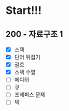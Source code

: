 # Start!!!
## 200 - 자료구조 1
- [x] 스택
- [x] 단어 뒤집기
- [x] 괄호
- [x] 스택 수열
- [ ] 에디터
- [ ] 큐
- [ ] 조세퍼스 문제
- [ ] 덱
